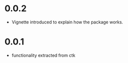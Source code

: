 # 0.0.2
  * Vignette introduced to explain how the package works.

# 0.0.1
  * functionality extracted from ctk